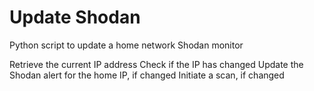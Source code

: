 # Update Shodan

Python script to update a home network Shodan monitor

Retrieve the current IP address
Check if the IP has changed
Update the Shodan alert for the home IP, if changed
Initiate a scan, if changed
